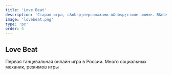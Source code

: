 ```yaml
---
title: 'Love Beat'
description: 'Старая игра, с&nbsp;персонажами в&nbsp;стиле аниме. В&nbsp;игре есть уникальные и смешные режимы танцев.'
image: 'lovebeat.png'
type: 'pc'
order: 4
---
```


## Love Beat
Первая танцевальная онлайн игра в&nbsp;России. Много социальных механик, режимов игры
